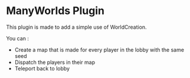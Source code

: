 # ManyWorlds Plugin

This plugin is made to add a simple use of WorldCreation.

You can :
- Create a map that is made for every player in the lobby with the same seed
- Dispatch the players in their map
- Teleport back to lobby
